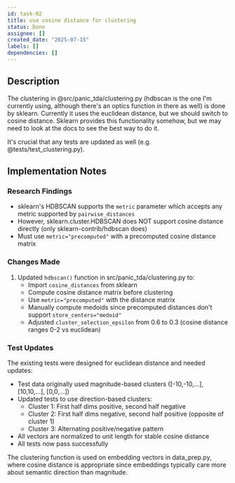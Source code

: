 ```yaml
---
id: task-02
title: use cosine distance for clustering
status: Done
assignee: []
created_date: "2025-07-15"
labels: []
dependencies: []
---
```


## Description

The clustering in @src/panic_tda/clustering.py (hdbscan is the one I'm currently
using, although there's an optics function in there as well) is done by sklearn.
Currently it uses the euclidean distance, but we should switch to cosine
distance. Sklearn provides this functionality somehow, but we may need to look
at the docs to see the best way to do it.

It's crucial that any tests are updated as well (e.g.
@tests/test_clustering.py).

## Implementation Notes

### Research Findings

- sklearn's HDBSCAN supports the `metric` parameter which accepts any metric
  supported by `pairwise_distances`
- However, sklearn.cluster.HDBSCAN does NOT support cosine distance directly
  (only sklearn-contrib/hdbscan does)
- Must use `metric="precomputed"` with a precomputed cosine distance matrix

### Changes Made

1. Updated `hdbscan()` function in src/panic_tda/clustering.py to:
   - Import `cosine_distances` from sklearn
   - Compute cosine distance matrix before clustering
   - Use `metric="precomputed"` with the distance matrix
   - Manually compute medoids since precomputed distances don't support
     `store_centers="medoid"`
   - Adjusted `cluster_selection_epsilon` from 0.6 to 0.3 (cosine distance
     ranges 0-2 vs euclidean)

### Test Updates

The existing tests were designed for euclidean distance and needed updates:

- Test data originally used magnitude-based clusters ([-10,-10,...],
  [10,10,...], [0,0,...])
- Updated tests to use direction-based clusters:
  - Cluster 1: First half dims positive, second half negative
  - Cluster 2: First half dims negative, second half positive (opposite of
    cluster 1)
  - Cluster 3: Alternating positive/negative pattern
- All vectors are normalized to unit length for stable cosine distance
- All tests now pass successfully

The clustering function is used on embedding vectors in data_prep.py, where
cosine distance is appropriate since embeddings typically care more about
semantic direction than magnitude.
